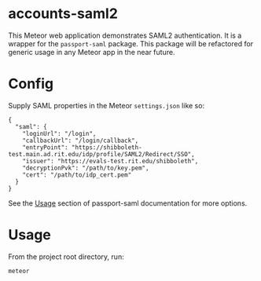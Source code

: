# accounts-saml2

This Meteor web application demonstrates SAML2 authentication. It is a wrapper for the `passport-saml` package. This package will be refactored for generic usage in any Meteor app in the near future.

Config
======

Supply SAML properties in the Meteor `settings.json` like so:

```
{
  "saml": {
    "loginUrl": "/login",
    "callbackUrl": "/login/callback",
    "entryPoint": "https://shibboleth-test.main.ad.rit.edu/idp/profile/SAML2/Redirect/SSO",
    "issuer": "https://evals-test.rit.edu/shibboleth",
    "decryptionPvk": "/path/to/key.pem",
    "cert": "/path/to/idp_cert.pem"
  }
}
```

See the [Usage](https://github.com/bergie/passport-saml) section of passport-saml documentation for more options.


Usage
=====

From the project root directory, run:

```
meteor
```
